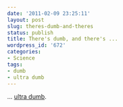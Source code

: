 ```yaml
---
date: '2011-02-09 23:25:11'
layout: post
slug: theres-dumb-and-theres
status: publish
title: There's dumb, and there's ...
wordpress_id: '672'
categories:
- Science
tags:
- dumb
- ultra dumb
---
```


... [ultra dumb](http://www.vaccinationcouncil.org/2011/02/06/a-few-things-i-know/).
